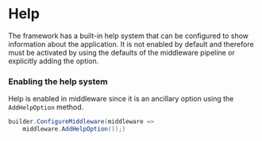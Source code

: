 # Help

The framework has a built-in help system that can be configured to show information about the application. It is not enabled by default and therefore must be activated by using the defaults of the middleware pipeline or explicitly adding the option.

### Enabling the help system

Help is enabled in middleware since it is an ancillary option using the `AddHelpOption` method.

```csharp
builder.ConfigureMiddleware(middleware =>
    middleware.AddHelpOption());)
```

